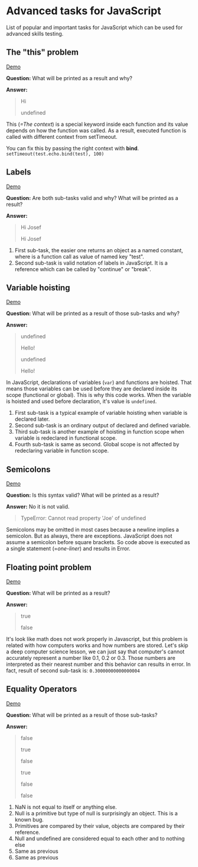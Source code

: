 # Advanced tasks for JavaScript
List of popular and important tasks for JavaScript which can be used for advanced skills testing.

## The "this" problem
[Demo](https://github.com/josefjadrny/advanced-tasks-javascript/blob/master/tasks/theThisProblem.js)

**Question:**
What will be printed as a result and why?

**Answer:**
>Hi
>
>undefined

This (*=The context*) is a special keyword inside each function and its value depends on how the function was called. 
As a result, executed function is called with different context from setTimeout.

You can fix this by passing the right context with **bind**.
`setTimeout(test.echo.bind(test), 100)`

## Labels
[Demo](https://github.com/josefjadrny/advanced-tasks-javascript/blob/master/tasks/labels.js)

**Question:**
Are both sub-tasks valid and why? What will be printed as a result?

**Answer:**
>Hi Josef
>
>Hi Josef

1. First sub-task, the easier one returns an object as a named constant, where is a function call as value of named key "test".  
1. Second sub-task is valid notation of labels in JavaScript. It is a reference which can be called by "continue" or "break".

## Variable hoisting
[Demo](https://github.com/josefjadrny/advanced-tasks-javascript/blob/master/tasks/varHoisting.js)

**Question:**
What will be printed as a result of those sub-tasks and why?

**Answer:** 
>undefined
>
>Hello!
>
>undefined
>
>Hello!

In JavaScript, declarations of variables (`var`) and functions are hoisted. That means those variables can be used before they are declared inside its scope (functional or global).
This is why this code works. When the variable is hoisted and used before declaration, it's value is `undefined`.

1. First sub-task is a typical example of variable hoisting when variable is declared later.  
1. Second sub-task is an ordinary output of declared and defined variable.  
1. Third sub-task is another example of hoisting in function scope when variable is redeclared in functional scope.  
1. Fourth sub-task is same as second. Global scope is not affected by redeclaring variable in function scope.

## Semicolons
[Demo](https://github.com/josefjadrny/advanced-tasks-javascript/blob/master/tasks/semicolons.js)

**Question:**
Is this syntax valid? What will be printed as a result?

**Answer:** 
No it is not valid.
>TypeError: Cannot read property 'Joe' of undefined

Semicolons may be omitted in most cases because a newline implies a semicolon. But as always, there are exceptions.
JavaScript does not assume a semicolon before square brackets. So code above is executed as a single statement (=_one-liner_) and results in Error.

## Floating point problem
[Demo](https://github.com/josefjadrny/advanced-tasks-javascript/blob/master/tasks/floatingPoint.js)

**Question:**
What will be printed as a result?

**Answer:** 
>true
>
>false

It's look like math does not work properly in Javascript, but this problem is related with how computers works and how numbers are stored.
Let's skip a deep computer science lesson, we can just say that computer's cannot accurately represent a number like 0.1, 0.2 or 0.3.
Those numbers are interpreted as their nearest number and this behavior can results in error.
In fact, result of second sub-task is: `0.30000000000000004`

## Equality Operators
[Demo](https://github.com/josefjadrny/advanced-tasks-javascript/blob/master/tasks/equalityOperator.js)

**Question:**
What will be printed as a result of those sub-tasks?

**Answer:** 
>false
>
>true
>
>false
>
>true
>
>false
>
>false

1. NaN is not equal to itself or anything else.
1. Null is a primitive but type of null is surprisingly an object. This is a known bug.
1. Primitives are compared by their value, objects are compared by their reference.
1. Null and undefined are considered equal to each other and to nothing else
1. Same as previous
1. Same as previous